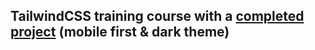## TailwindCSS training course with a [completed project](https://spormuv.github.io/tailwindCSS-webdev/) (mobile first & dark theme)
